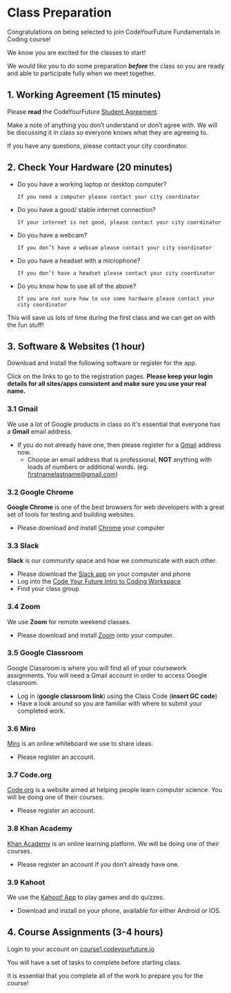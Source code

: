 # Class Preparation

Congratulations on being selected to join CodeYourFuture Fundamentals in Coding course!

We know you are excited for the classes to start!

We would like you to do some preparation _**before**_ the class so you are ready and able to participate fully when we meet together.

## 1. Working Agreement \(15 minutes\)

Please **read** the CodeYourFuture [Student Agreement](https://docs.codeyourfuture.io/students/student-agreement).

Make a note of anything you don’t understand or don’t agree with. We will be discussing it in class so everyone knows what they are agreeing to.

If you have any questions, please contact your city coordinator.

## 2. Check Your Hardware \(20 minutes\)

* Do you have a working laptop or desktop computer?

  ```text
  If you need a computer please contact your city coordinator
  ```

* Do you have a good/ stable internet connection?

  ```text
  If your internet is not good, please contact your city coordinator
  ```

* Do you have a webcam?

  ```text
  If you don’t have a webcam please contact your city coordinator
  ```

* Do you have a headset with a microphone?

  ```text
  If you don’t have a headset please contact your city coordinator
  ```

* Do you know how to use all of the above?

  ```text
  If you are not sure how to use some hardware please contact your city coordinator
  ```

This will save us lots of time during the first class and we can get on with the fun stuff!

## 3. Software & Websites \(1 hour\)

Download and install the following software or register for the app. 

Click on the links to go to the registration pages.  **Please keep your login details for all sites/apps consistent and make sure you use your real name.** 

### 3.1 Gmail

We use a lot of Google products in class so it's essential that everyone has a **Gmail** email address.

* If you do not already have one, then please register for a [Gmail](https://accounts.google.com/SignUp) address now.
  * Choose an email address that is professional, **NOT** anything with loads of numbers or additional words. \(eg: [firstnamelastname@gmail.com](mailto:firstnamelastname@gmail.com)\)

### 3.2 Google Chrome

**Google Chrome** is one of the best browsers for web developers with a great set of tools for testing and building websites.

* Please download and install [Chrome](https://www.google.com/chrome/) your computer

### 3.3 Slack

**Slack** is our community space and how we communicate with each other.

* Please download the [Slack app](https://slack.com/intl/en-gb/) on your computer and phone
* Log into the [Code Your Future Intro to Coding Workspace](https://cyf-introtocoding.slack.com/)
* Find your class group

### 3.4 Zoom

We use **Zoom** for remote weekend classes.

* Please download and install [Zoom](https://zoom.us/signup) onto your computer. 

### 3.5 Google Classroom

Google Classroom is where you will find all of your coursework assignments. You will need a Gmail account in order to access Google classroom.

* Log in \(**google classroom link**\) using the Class Code \(**insert GC code**\)
* Have a look around so you are familiar with where to submit your completed work. 

### 3.6 Miro

[Miro](https://miro.com/signup/) is an online whiteboard we use to share ideas.

* Please register an account.

### 3.7 Code.org

[Code.org](https://studio.code.org/users/sign_up) is a website aimed at helping people learn computer science. You will be doing one of their courses.

* Please register an account.

### 3.8 Khan Academy

[Khan Academy](https://www.khanacademy.org) is an online learning platform. We will be doing one of their courses.

* Please register an account if you don’t already have one.

### 3.9 Kahoot

We use the [Kahoot! App](https://kahoot.com/home/mobile-app/) to play games and do quizzes.

* Download and install on your phone, available for either Android or IOS. 

## **4. Course Assignments \(3-4 hours\)**

Login to your account on [course1.codeyourfuture.io](https://course1.codeyourfuture.io)

You will have a set of tasks to complete before starting class.

It is essential that you complete all of the work to prepare you for the course!

